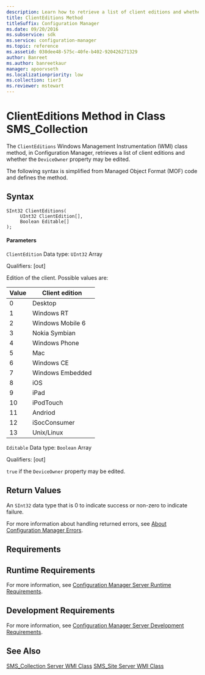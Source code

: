 ```yaml
---
description: Learn how to retrieve a list of client editions and whether the DeviceOwner property may be edited using CLientEditions class method.
title: ClientEditions Method
titleSuffix: Configuration Manager
ms.date: 09/20/2016
ms.subservice: sdk
ms.service: configuration-manager
ms.topic: reference
ms.assetid: 030dee48-575c-40fe-b402-920426271329
author: Banreet
ms.author: banreetkaur
manager: apoorvseth
ms.localizationpriority: low
ms.collection: tier3
ms.reviewer: mstewart
---
```

# ClientEditions Method in Class SMS_Collection
The `ClientEditions` Windows Management Instrumentation (WMI) class method, in Configuration Manager, retrieves a list of client editions and whether the `DeviceOwner` property may be edited.

 The following syntax is simplified from Managed Object Format (MOF) code and defines the method.

## Syntax

```
SInt32 ClientEditions(
     UInt32 ClientEdition[],
     Boolean Editable[]
);
```

#### Parameters
 `ClientEdition`
 Data type: `UInt32` Array

 Qualifiers: [out]

 Edition of the client. Possible values are:

| Value | Client edition |
| ----- | -------------- |
|0|Desktop|
|1|Windows RT|
|2|Windows Mobile 6|
|3|Nokia Symbian|
|4|Windows Phone|
|5|Mac|
|6|Windows CE|
|7|Windows Embedded|
|8|iOS|
|9|iPad|
|10|iPodTouch|
|11|Andriod|
|12|iSocConsumer|
|13|Unix/Linux|

 `Editable`
 Data type: `Boolean` Array

 Qualifiers: [out]

 `true` if the `DeviceOwner` property may be edited.

## Return Values
 An  `SInt32` data type that is 0 to indicate success or non-zero to indicate failure.

 For more information about handling returned errors, see [About Configuration Manager Errors](../../../../../develop/core/understand/about-configuration-manager-errors.md).

## Requirements

## Runtime Requirements
 For more information, see [Configuration Manager Server Runtime Requirements](../../../../../develop/core/reqs/server-runtime-requirements.md).

## Development Requirements
 For more information, see [Configuration Manager Server Development Requirements](../../../../../develop/core/reqs/server-development-requirements.md).

## See Also
 [SMS_Collection Server WMI Class](../../../../../develop/reference/core/clients/collections/sms_collection-server-wmi-class.md)
 [SMS_Site Server WMI Class](../../../../../develop/reference/core/servers/configure/sms_site-server-wmi-class.md)

